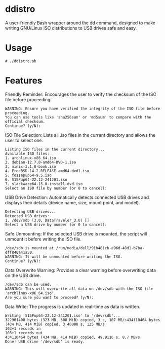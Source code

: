 # ddistro
A user-friendly Bash wrapper around the dd command, designed to make writing GNU/Linux ISO distributions to USB drives safe and easy. 

# Usage
    # ./ddistro.sh

# Features
Friendly Reminder: Encourages the user to verify the checksum of the ISO file before proceeding.

    WARNING: Ensure you have verified the integrity of the ISO file before proceeding.
    You can use tools like 'sha256sum' or 'md5sum' to compare with the official checksum.
    Continue? (y/N): 
    
ISO File Selection: Lists all .iso files in the current directory and allows the user to select one.

    Listing ISO files in the current directory...
    Available ISO files:
    1. archlinux-x86_64.iso
    2. debian-12.7.0-amd64-DVD-1.iso
    3. minix-3.1.0-book.iso
    4. FreeBSD-14.2-RELEASE-amd64-dvd1.iso
    5. fossapup64-9.5.iso
    6. S15Pup64-22.12-241201.iso
    7. slackware64-15.0-install-dvd.iso
    Select an ISO file by number (or 0 to cancel):

USB Drive Detection: Automatically detects connected USB drives and displays their details (device name, size, mount point, and model).

    Detecting USB drives...
    Detected USB drives:
    1. /dev/sdb (3.0, DataTraveler_3.0) []
    Select a USB drive by number (or 0 to cancel):

Safe Unmounting: If the selected USB drive is mounted, the script will unmount it before writing the ISO file.

    /dev/sdb is mounted at /run/media/dell/91b481cb-a96d-48d1-b7ba-dff840a41a50.
    WARNING: It will be unmounted before writing the ISO.
    Continue? (y/N): 

Data Overwrite Warning: Provides a clear warning before overwriting data on the USB drive.

    /dev/sdb can be used.
    WARNING: This will overwrite all data on /dev/sdb with the ISO file 'archlinux-x86_64.iso'.
    Are you sure you want to proceed? (y/N): 

Data Write: The progress is updated in real-time as data is written.

    Writing 'S15Pup64-22.12-241201.iso' to '/dev/sdb'...
    322961408 bytes (323 MB, 308 MiB) copied, 3 s, 107 MB/s434110464 bytes (434 MB, 414 MiB) copied, 3.46808 s, 125 MB/s
    103+1 records in
    103+1 records out
    434110464 bytes (434 MB, 414 MiB) copied, 49.9116 s, 8.7 MB/s
    Done! USB drive '/dev/sdb' is ready.

